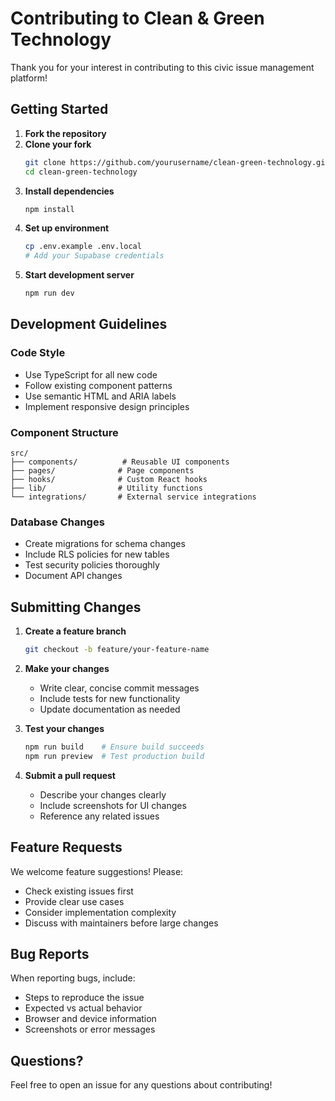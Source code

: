 # Contributing to Clean & Green Technology

Thank you for your interest in contributing to this civic issue management platform!

## Getting Started

1. **Fork the repository**
2. **Clone your fork** 
   ```bash
   git clone https://github.com/yourusername/clean-green-technology.git
   cd clean-green-technology
   ```
3. **Install dependencies**
   ```bash
   npm install
   ```
4. **Set up environment**
   ```bash
   cp .env.example .env.local
   # Add your Supabase credentials
   ```
5. **Start development server**
   ```bash
   npm run dev
   ```

## Development Guidelines

### Code Style
- Use TypeScript for all new code
- Follow existing component patterns
- Use semantic HTML and ARIA labels
- Implement responsive design principles

### Component Structure
```
src/
├── components/          # Reusable UI components
├── pages/              # Page components
├── hooks/              # Custom React hooks
├── lib/                # Utility functions
└── integrations/       # External service integrations
```

### Database Changes
- Create migrations for schema changes
- Include RLS policies for new tables
- Test security policies thoroughly
- Document API changes

## Submitting Changes

1. **Create a feature branch**
   ```bash
   git checkout -b feature/your-feature-name
   ```

2. **Make your changes**
   - Write clear, concise commit messages
   - Include tests for new functionality
   - Update documentation as needed

3. **Test your changes**
   ```bash
   npm run build    # Ensure build succeeds
   npm run preview  # Test production build
   ```

4. **Submit a pull request**
   - Describe your changes clearly
   - Include screenshots for UI changes
   - Reference any related issues

## Feature Requests

We welcome feature suggestions! Please:
- Check existing issues first
- Provide clear use cases
- Consider implementation complexity
- Discuss with maintainers before large changes

## Bug Reports

When reporting bugs, include:
- Steps to reproduce the issue
- Expected vs actual behavior
- Browser and device information
- Screenshots or error messages

## Questions?

Feel free to open an issue for any questions about contributing!